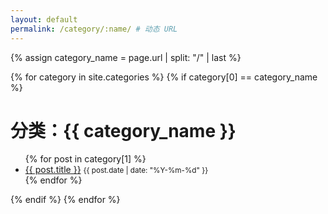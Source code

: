 ```yaml
---
layout: default
permalink: /category/:name/ # 动态 URL
---
```


{% assign category_name = page.url | split: "/" | last %}

{% for category in site.categories %}
  {% if category[0] == category_name %}
    <h1>分类：{{ category_name }}</h1>
    <ul>
      {% for post in category[1] %}
        <li>
          <a href="{{ post.url }}">{{ post.title }}</a>
          <small>{{ post.date | date: "%Y-%m-%d" }}</small>
        </li>
      {% endfor %}
    </ul>
  {% endif %}
{% endfor %}
